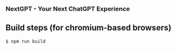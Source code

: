 ### NextGPT - Your Next ChatGPT Experience

## Build steps (for chromium-based browsers)

```bash
$ npm run build
```
